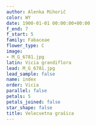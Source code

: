 ```yaml
---
author: Alenka Mihorič
color: WY
date: 1900-01-01 00:00:00+00:00
f_end: 7
f_start: 5
family: Fabaceae
flower_type: C
image:
- M_G_6781.jpg
latin: Vicia grandiflora
lead: M_G_6781.jpg
lead_sample: false
name: index
order: Vicia
parallel: false
petals: 5
petals_joined: false
star_shape: false
title: Velecvetna grašica
---
```


